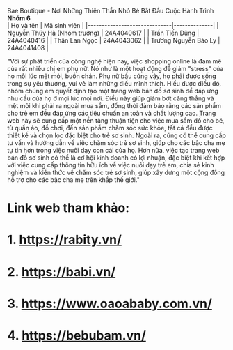 Bae Boutique - Nơi Những Thiên Thần Nhỏ Bé Bắt Đầu Cuộc Hành Trình 
**Nhóm 6**  
| Họ và tên                    | Mã sinh viên |
|------------------------------|--------------|
| Nguyễn Thúy Hà (Nhóm trưởng) | 24A4040617   |
| Trần Tiến Dũng               | 24A4040416   |
| Thân Lan Ngọc                | 24A4043062   |
| Trương Nguyễn Bảo Ly         | 24A4041408   |

"Với sự phát triển của công nghệ hiện nay, việc shopping online là đam mê của rất nhiều chị em phụ nữ. Nó như là một hoạt động để giảm "stress" của họ mỗi lúc mệt mỏi, buồn chán. Phụ nữ bầu cũng vậy, họ phải được sống trong sự yêu thương, vui vẻ làm những điều mình thích. Hiểu được điều đó, nhóm chúng em quyết định tạo một trang web bán đồ sơ sinh để đáp ứng nhu cầu của họ ở mọi lúc mọi nơi. Điều này giúp giảm bớt căng thẳng và mệt mỏi khi phải ra ngoài mua sắm, đồng thời đảm bảo rằng các sản phẩm cho trẻ em đều đáp ứng các tiêu chuẩn an toàn và chất lượng cao. Trang web này sẽ cung cấp một nền tảng thuận tiện cho việc mua sắm đồ cho bé, từ quần áo, đồ chơi, đến sản phẩm chăm sóc sức khỏe, tất cả đều được thiết kế và chọn lọc đặc biệt cho trẻ sơ sinh. Ngoài ra, cũng có thể cung cấp tư vấn và hướng dẫn về việc chăm sóc trẻ sơ sinh, giúp cho các bậc cha mẹ tự tin hơn trong việc nuôi dạy con cái của họ. Hơn nữa, việc tạo trang web bán đồ sơ sinh có thể là cơ hội kinh doanh có lợi nhuận, đặc biệt khi kết hợp với việc cung cấp thông tin hữu ích về việc nuôi dạy trẻ em, chia sẻ kinh nghiệm và kiến thức về chăm sóc trẻ sơ sinh, giúp xây dựng một cộng đồng hỗ trợ cho các bậc cha mẹ trên khắp thế giới."
# Link web tham khảo:
# 1. https://rabity.vn/
# 2. https://babi.vn/
# 3. https://www.oaoababy.com.vn/
# 4. https://bebubam.vn/


